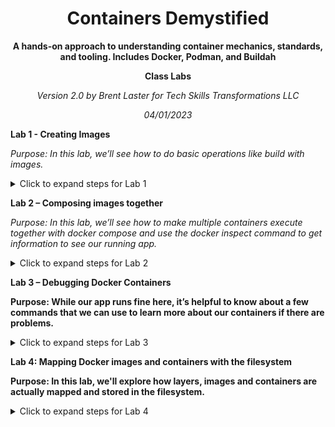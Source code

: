 <div align="center">

<h1>Containers Demystified</h1>
<p><b>A hands-on approach to understanding container mechanics, standards, and tooling.  Includes Docker, Podman, and Buildah</b></p>

**Class Labs**
<p><i>Version 2.0 by Brent Laster for Tech Skills Transformations LLC</i></p>

_04/01/2023_
</div>


**Lab 1 - Creating Images**

*Purpose:  In this lab, we’ll see how to do basic operations like build with images.*

<details>
<summary>Click to expand steps for Lab 1</summary>

1. If you haven't already, clone down the ctr-de repository from GitHub.

>
>       git clone https://github.com/skillrepos/ctr-de
>

2. Switch into the directory for our docker work.

>
>       cd roar-docker
>

3. Do an ls command and take a look at the files that we have in this directory.

>
>       ls
>

4. Take a moment and look at each of the files that start with “Dockerfile”.  See if you can understand what’s happening in them.

>
>       cat Dockerfile_roar_db_image
>       cat Dockerfile_roar_web_image
>          

5. Now let’s build our docker database image.  Type (or copy/paste) the following command: (Note that there is a space followed by a dot at the end of the command that must be there.)

>
>       docker build -f Dockerfile_roar_db_image -t roar-db .
>

6. Next build the image for the web piece.   This command is similar except it takes a build argument that is the war file in the directory that contains our previously built webapp.
(Note the space and dot at the end again.)

>
>       docker build -f Dockerfile_roar_web_image --build-arg  warFile=roar.war -t roar-web .
>

7. Now, let’s tag our two images with your user name for the docker.io or quay.io repositories. We’ll give them a tag of “v1” as opposed to the default tag that Docker provides of “latest”.

>
>       docker tag roar-web <your registry username>/roar-web:v1
>       docker tag roar-db <your registry username>/roar-db:v1
>
       
8. Do a docker images command to see the new images you’ve created.

>
>       docker images | grep roar
>
	
<p align="center">	
<b>END OF LAB</b>
</p>
</details>


**Lab 2 – Composing images together**

*Purpose: In this lab, we’ll see how to make multiple containers execute together with docker compose and use the docker inspect command to get information to see our running app.*
	
<details>
<summary>Click to expand steps for Lab 2</summary>	

1. Take a look at the docker compose file for our application and see if you can understand some of what it is doing.
	
>
>       cat docker-compose.yml
>
	
2. Run the following command to compose the two images together that we built in lab 1.

>	
>       docker-compose up
>
	
3. You should see the different processes running to create the containers and start the application running.  Take a look at the running containers that resulted from this command.

Note: We’ll leave the processes running in the first session, so open a second command prompt/terminal emulator and enter the command below.

>	
>       docker ps | grep roar
>

4. Make a note of the first 3 characters of the container id (first column) for the web container (row with roar-web in it).  You’ll need those for the next step.

5. Let’s find the web address so we can look at the running application.  To do this, we will search for the information via a docker inspect command.  Enter this command in the second terminal session, substituting in the characters from the container id from the step above for “<container id>” - the one for roar-web.   

(For example, if the line from docker ps showed this:

237a48a2aeb8        roar-web         "catalina.sh run"        About a minute ago   Up About a minute   0.0.0.0:8089->8080/tcp   

then <container id> could be “237”. Also note that “IPAddress” is case-sensitive.)

Make a note of the url that is returned.

>
>       docker inspect <container id> | grep IPAddress
>

6. Open a web browser and go to the url below, substituting  in the ip address from the step above for “<ip address>”. (Note the :8080 part added to the ip address)

>
>       http://<ip address>:8080/roar/
>

7.	You should see the running app on a screen like the following:

 
<p align="center">	
<b>END OF LAB</b>
</p>
</details>


**Lab 3 – Debugging Docker Containers**

**Purpose: While our app runs fine here, it’s helpful to know about a few commands that we can use to learn more about our containers if there are problems.**  

<details>
<summary>Click to expand steps for Lab 3</summary>
	
1.Let’s get a description of all of the attributes of our containers.  For these commands, use the same 3 character container id you used in step 2.  
Run the inspect command.   Take a moment to scroll around the output.

> 
>       docker inspect <container id> 
>
	
2. Now, let’s look at the logs from the running container.  Scroll around again and look at the output.  

>	
>       docker logs *<container id>* 
>

3. While we’re at it, let’s look at the history of the image (not the container).

>
>	docker history roar-web
>

4. Now, let’s suppose we wanted to take a look at the actual database that is being used for the app. This is a mysql database but we don’t have mysql installed on the VM.  So how can we do that?  Let’s connect into the container and use the mysql version within the container.  To do this we’ll use the “docker exec” command.  First find the container id of the db container.

>	
>       docker ps | grep roar-db
>

5. Make a note of the first 3 characters of the container id (first column) for the db container (row with roar-db in it).  You’ll need those for the next step.

6.  Now, let’s exec inside the container so we can look at the actual database.

>	
>	docker exec -it <container id> bash
>
	
Note that the last item on the command is the command we want to have running when we get inside the container – in this case the bash shell.

	
7.  Now, you’ll be inside the db container.   Check where you are with the pwd command and then let’s run the mysql command to connect to the database.  (Type these at the /# prompt.  Note no spaces between the options -u and -p and their arguments. You need only type the part in bold.)

>	
>	_root@container-id:/# pwd_
>	_root@container-id:/# mysql -uadmin -padmin registry_
>

(Here -u and -p are the userid and password respectively and registry is the database name.)


8.  You should now be at the “mysql>” prompt.   Run a couple of commands to see what tables we have and what is in the database. (Just type the parts in bold.)

>	
>	_mysql> show tables;_
>	_mysql> select * from agents;_
>

9. Exit out of mysql and then out of the container.

>	
>       _mysql> exit_
>       _root@container-id:/# exit_
>

10. Let’s go ahead and push our images over to our local registry so they’ll be ready for Kubernetes to use.
	
>	
>       docker push localhost:5000/roar-web:v1
>       docker push localhost:5000/roar-db:v1
>
	
11. Since we no longer need our docker containers running or the original images around, let’s go ahead and get rid of them with the commands below.

(Hint:  docker ps | grep roar  will let you find the ids more easily)

		Stop the containers

>	
>	docker stop _<container id for roar-web>_
>	docker stop _<container id for roar-db>_
>
	
	Remove the containers

>	
>	docker rm <container id for roar-web>
>	docker rm <container id for roar-db>
>
	
	Remove the images

>	
>       docker rmi -f roar-web
>       docker rmi -f roar-db
>
	
<p align="center">	
<b>END OF LAB</b>
</p>
</details>

**Lab 4:  Mapping Docker images and containers with the filesystem**

**Purpose: In this lab, we'll explore how layers, images and containers are actually mapped and stored in the filesystem.**
	
<details>
<summary>Click to expand steps for Lab 4</summary>

1.  First, we need to access the underlying storage area for Docker.  If you are running Docker on a Linux machine, you can open a terminal session to "/var/lib/docker".

If you are on a Windows or Mac system and have Docker Desktop installed, run the following command in a terminal.

$ docker run -it --privileged --pid=host debian nsenter -t 1 -m -u -n -i sh
 
Now you should be able to change to the /var/lib/docker directory and see the files in that structure.

2.  In another terminal session, let's run an interactive container based off of Ubuntu.

$ docker run -ti ubuntu:18.04 bash

3.  After pulling down an instance of the image, it will be started running for you and you'll be inside the image.  Let's make some simple changes so we can see how these are represented and stored in the underlying file system.  We'll delete one file, create a second one and then exit the container.

# rm /etc/environment
# echo  new > /root/newfile.txt
# exit

4. Find the first 4 characters of the ubuntu container you were working with.  You can either get it from the previous steps or you can use a command like the one below to find it.

$ docker ps -a | grep ubuntu

5. Install the "jq" tool if you don't have it from https://stedolan.github.io/jq/

6. Run a docker inspect command to find the underlying filesystem directories for the layers - using the first 4 characters from the container id and the jq tool to get the "graphdriver" data.

$ docker inspect <first 4 chars of container id> | jq '.[0].GraphDriver.Data'


7. You should see output like the following.  Take note of the value for "UpperDir".  Select that and copy it.

{
  "LowerDir": "/var/lib/docker/overlay2/c19f1aa7797551da6701cfe5bb716665189d7191e4bc27ba503e6eb1d3a864cc-init/diff:/var/lib/docker/overlay2/4d037a0e2bb0f50d031382246c8374382fdd126b57960ff99d4b4c9be04cffd2/diff",
  "MergedDir": "/var/lib/docker/overlay2/c19f1aa7797551da6701cfe5bb716665189d7191e4bc27ba503e6eb1d3a864cc/merged",
  "UpperDir": "/var/lib/docker/overlay2/c19f1aa7797551da6701cfe5bb716665189d7191e4bc27ba503e6eb1d3a864cc/diff",
  "WorkDir": "/var/lib/docker/overlay2/c19f1aa7797551da6701cfe5bb716665189d7191e4bc27ba503e6eb1d3a864cc/work"
}


8. In the other terminal window, where you are in the /var/lib/docker directory, do an "ls" of that directory to see what's in the Docker filesystem location.

$ ls <UpperDir path value copied from previous step>

The results should look something like this - showing the two top directories.

/ # ls /var/lib/docker/overlay2/c19f1aa7797551da6701cfe5bb716665189d7191e4bc27ba503e6eb1d3a864cc/diff
etc   root


9.  Now, take a look at the "etc" directory and you should see the file that was removed. 

$ ls <UpperDir path value copied from previous step>/etc

The results should look something like this showing the removed file.

/ # ls /var/lib/docker/overlay2/c19f1aa7797551da6701cfe5bb716665189d7191e4bc27ba503e6eb1d3a864cc/diff/etc
environment

10.  Next, look at the "root" directory and you should see the file that was created. 

$ ls <UpperDir path value copied from previous step>/root

The results should look something like this showing the added file.

/ # ls /var/lib/docker/overlay2/c19f1aa7797551da6701cfe5bb716665189d7191e4bc27ba503e6eb1d3a864cc/diff/root
newfile.txt


11. If you want to see where the original image is stored, grab the second path under the "LowerDir" section (after the "init/diff:" piece).  It is highlighted below.

{
  "LowerDir": "/var/lib/docker/overlay2/c19f1aa7797551da6701cfe5bb716665189d7191e4bc27ba503e6eb1d3a864cc-init/diff:/var/lib/docker/overlay2/4d037a0e2bb0f50d031382246c8374382fdd126b57960ff99d4b4c9be04cffd2/diff",
  "MergedDir": "/var/lib/docker/overlay2/c19f1aa7797551da6701cfe5bb716665189d7191e4bc27ba503e6eb1d3a864cc/merged",
  "UpperDir": "/var/lib/docker/overlay2/c19f1aa7797551da6701cfe5bb716665189d7191e4bc27ba503e6eb1d3a864cc/diff",
  "WorkDir": "/var/lib/docker/overlay2/c19f1aa7797551da6701cfe5bb716665189d7191e4bc27ba503e6eb1d3a864cc/work"
}

12. You can do an "ls" on the path copied from the previous step and you'll see the original starting layer for the container.  You can also look at the "etc" and "root" directories to see the original state of those without the changes we made.

$ ls <path value from 2nd part of LowerDir copied from previous step>

$ ls <path value from 2nd part of LowerDir copied from previous step>/root

$ ls <path value from 2nd part of LowerDir copied from previous step>/etc



**Lab 5 - Working with Podman**

**Purpose: In this lab, we'll get a chance to work with Podman, an alternative to Docker that also includes the abilities to group and work with containers in "pods".**
	
<details>
<summary>Click to expand steps for Lab 5</summary>

1. If you haven't already, go ahead and install podman according to the instructions for your platform. See instructions at https://podman.io/getting-started/installation

2. On non-linux machines, you can run podman via a container or via the podman virtual machine. The command to run via a container is shown in part A below.  If you choose to use the virtual machine, you will need to do the two instructions shown in part B below.

A. Running in a container

$ docker run -it --device /dev/fuse:rw --privileged -v <working dir>:/build quay.io/podman/stable bash

B. Running with the podman virtual machine. Follow the instructions to download the machine.  Then run it via the two commands below.  

$ podman machine init
$ podman machine start

3. Check that podman is installed and responding.

$ podman version

4. Now that you have podman installed, clone down the repository for us to work with in building images and then change into the directory with the docker content.

$ git clone https://github.com/skillrepos/ctr-de
$ cd ctr-de

4. Now, build the two images (the web one and the database one) that we need for our application. Note that the syntax for podman is just like the syntax for Docker. Afterwards, you can see the images with podman.

$ podman build -t roar-web:1.0.0 --build-arg warFile=roar.war -f Dockerfile_roar_web_image .

$ podman build -t roar-db:1.0.0 -f Dockerfile_roar_db_image  .

$ podman images


5. Now let's create a pod. 

$ podman pod create --name roar-pod  -p 8087:8080 --network bridge

6. Next, we'll list the pod we have and then inspect it to look at it closer.

$ podman pod ls

$ podman inspect roar-pod

7.  Notice the inspect lists one container at the bottom.  Let's look closer at what that container is.

$ podman ps -a --pod

8. Add the web image as a container to the pod.

$ podman run --pod roar-pod  --name roar-web  -d roar-web:1.0.0

9. Finally, we'll add the database image as a container to the pod.

$ podman run --pod roar-pod  -e MYSQL_USER="admin" -e MYSQL_PASSWORD="admin" -e MYSQL_DATABASE="registry" -e MYSQL_ROOT_PASSWORD="root+1"  --name roar-db  -dt roar-db:1.0.0

10. You can now see the containers running in the pod.

$ podman inspect roar-pod

11. Now you can open up the url below in a browser and see the application running.

http://localhost:8087/roar

 
**Lab 6: Working with Buildah**

**Purpose: In this lab, we'll work with the container build and management tool Buildah.**
	
<details>
<summary>Click to expand steps for Lab 6</summary>

1. If you are running on a Linux system or VM, you can follow instructions at https://github.com/containers/buildah/blob/main/install.md  to install Buildah.  If you are running with Docker Desktop on a Mac or Windows system, you can run it via a Docker container.

2. When you run the Docker container, mount the area where you have the ctr-de directory available - indicated by the <working dir> in step 3.

3. Run the command below to access buildah via a container.

$ docker run -it --device /dev/fuse:rw --privileged -v <working dir>:/build quay.io/buildah/stable bash

4. If you are running on a linux system, cd to the ctr-de directory.

5. If you're running in a container, you'll now be in the container with access to buildah. Go to the build directory that you mounted into the container. And run the command below to produce new images using the bash script. After the images are created, you should be able to see them via the "buildah images" command.

$ cd /build (if in the container)
$ cd ctr-de (if in linux)

6.  Now, run the bash script that will use buildah to build the images instead of the Dockerfiles.  Also, we need to pass in the built deliverable to be pulled in for the webapp. That's what roar.web is.

$ bash ./buildah-roar.sh roar.web
$ buildah images

7. For this next step, you will need your docker.io userid or your quay.io userid. Login to one of these using the buildah login command and your username/password.

$ buildah login docker.io  -OR-  $ buildah login quay.io

8. After logging in to the registry, tag your images with your username appropriately.  

$ buildah tag <roar-web image> for <userid>/roar-web
$ buildah tag <roar-db image> for <userid>/roar-db

9. Push the images out to the registry.

$ buildah push <userid>/roar-web
$ buildah push <userid>/roar-db
10. Exit out of the container so you're back to being able to access podman.

$ exit

11. Use podman to pull the updated db image you just pushed.

$ podman pull <userid>/roar-db

12. Now, we'll use podman to remove the old container from the pod and replace it with the new one.

$ podman container rm <container name>
$ podman container run <new container name> --pod

13. Refresh the application in the browser and you should see a version of the app running with test data.


![image](https://user-images.githubusercontent.com/82771267/229325653-8ec59ca3-f40a-4cdb-b194-a1ceface655f.png)


<p align="center">
**[END OF LAB]**
</p>
